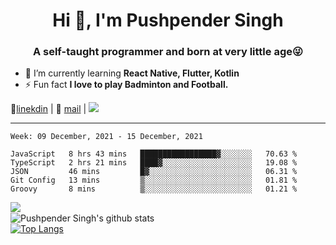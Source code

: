 <h1 align="center">Hi 👋, I'm Pushpender Singh</h1>
<h3 align="center">A self-taught programmer and born at very little age😜</h3>

- 🌱 I’m currently learning **React Native, Flutter, Kotlin**
- ⚡ Fun fact **I love to play Badminton and Football.**

👔[linekdin](https://www.linkedin.com/in/pushpender-singh-240061202/) | 📧 [mail](mailto:pushpendersingh@p2devs.com) | ![](https://komarev.com/ghpvc/?username=pushpender-singh-ap&color=blue)


---

<!--START_SECTION:waka-->
```text
Week: 09 December, 2021 - 15 December, 2021

JavaScript   8 hrs 43 mins   █████████████████▓░░░░░░░   70.63 % 
TypeScript   2 hrs 21 mins   ████▓░░░░░░░░░░░░░░░░░░░░   19.08 % 
JSON         46 mins         █▓░░░░░░░░░░░░░░░░░░░░░░░   06.31 % 
Git Config   13 mins         ▒░░░░░░░░░░░░░░░░░░░░░░░░   01.81 % 
Groovy       8 mins          ▒░░░░░░░░░░░░░░░░░░░░░░░░   01.21 % 
```
<!--END_SECTION:waka-->

<img align="left" src="https://github-readme-streak-stats.herokuapp.com/?user=pushpender-singh-ap&theme=dark" /></br>
![Pushpender Singh's github stats](https://github-readme-stats.vercel.app/api?username=pushpender-singh-ap&show_icons=true&theme=radical&count_private=true)</br>
[![Top Langs](https://github-readme-stats.vercel.app/api/top-langs/?username=pushpender-singh-ap&theme=radical)](https://github.com/pushpender-singh-ap/github-readme-stats)
